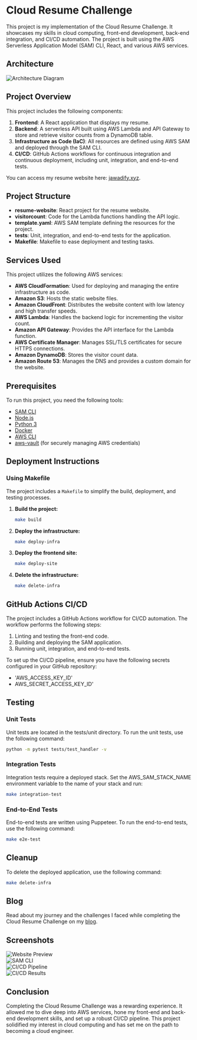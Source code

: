 # Cloud Resume Challenge

This project is my implementation of the Cloud Resume Challenge. It showcases my skills in cloud computing, front-end development, back-end integration, and CI/CD automation. The project is built using the AWS Serverless Application Model (SAM) CLI, React, and various AWS services.

## Architecture

![Architecture Diagram](screenshots/architecture.png)

## Project Overview

This project includes the following components:

1. **Frontend**: A React application that displays my resume.
2. **Backend**: A serverless API built using AWS Lambda and API Gateway to store and retrieve visitor counts from a DynamoDB table.
3. **Infrastructure as Code (IaC)**: All resources are defined using AWS SAM and deployed through the SAM CLI.
4. **CI/CD**: GitHub Actions workflows for continuous integration and continuous deployment, including unit, integration, and end-to-end tests.

You can access my resume website here: [jawadify.xyz](https://jawadify.xyz).

## Project Structure

- **resume-website**: React project for the resume website.
- **visitorcount**: Code for the Lambda functions handling the API logic.
- **template.yaml**: AWS SAM template defining the resources for the project.
- **tests**: Unit, integration, and end-to-end tests for the application.
- **Makefile**: Makefile to ease deployment and testing tasks.

## Services Used

This project utilizes the following AWS services:

- **AWS CloudFormation**: Used for deploying and managing the entire infrastructure as code.
- **Amazon S3**: Hosts the static website files.
- **Amazon CloudFront**: Distributes the website content with low latency and high transfer speeds.
- **AWS Lambda**: Handles the backend logic for incrementing the visitor count.
- **Amazon API Gateway**: Provides the API interface for the Lambda function.
- **AWS Certificate Manager**: Manages SSL/TLS certificates for secure HTTPS connections.
- **Amazon DynamoDB**: Stores the visitor count data.
- **Amazon Route 53**: Manages the DNS and provides a custom domain for the website.

## Prerequisites

To run this project, you need the following tools:

- [SAM CLI](https://docs.aws.amazon.com/serverless-application-model/latest/developerguide/serverless-sam-cli-install.html)
- [Node.js](https://nodejs.org/en/download/)
- [Python 3](https://www.python.org/downloads/)
- [Docker](https://hub.docker.com/search/?type=edition&offering=community)
- [AWS CLI](https://aws.amazon.com/cli/)
- [aws-vault](https://github.com/99designs/aws-vault) (for securely managing AWS credentials)

## Deployment Instructions

### Using Makefile

The project includes a `Makefile` to simplify the build, deployment, and testing processes.

1. **Build the project:**
   ```bash
   make build
   ```
2. **Deploy the infrastructure:**
   ```bash
   make deploy-infra
   ```
3. **Deploy the frontend site:**
   ```bash
   make deploy-site
   ```
4. **Delete the infrastructure:**
   ```bash
   make delete-infra
   ```

## GitHub Actions CI/CD

The project includes a GitHub Actions workflow for CI/CD automation. The workflow performs the following steps:

1. Linting and testing the front-end code.
2. Building and deploying the SAM application.
3. Running unit, integration, and end-to-end tests.

To set up the CI/CD pipeline, ensure you have the following secrets configured in your GitHub repository:

- 'AWS_ACCESS_KEY_ID'
- AWS_SECRET_ACCESS_KEY_ID'

## Testing

### Unit Tests

Unit tests are located in the tests/unit directory. To run the unit tests, use the following command:
```bash
python -m pytest tests/test_handler -v
```

### Integration Tests

Integration tests require a deployed stack. Set the AWS_SAM_STACK_NAME environment variable to the name of your stack and run:
```bash
make integration-test
```

### End-to-End Tests

End-to-end tests are written using Puppeteer. To run the end-to-end tests, use the following command:
```bash
make e2e-test
```

## Cleanup

To delete the deployed application, use the following command:
```bash
make delete-infra
```

## Blog

Read about my journey and the challenges I faced while completing the Cloud Resume Challenge on my <a href="https://dev.to/jawadshahid07/how-to-transition-from-a-generalist-to-a-specialist-in-cloud-computing-my-journey-through-the-cloud-resume-challenge-371n">blog</a>.

## Screenshots

![Website Preview](screenshots/resume.png)  
![SAM CLI](screenshots/samcli.png)  
![CI/CD Pipeline](screenshots/cicdpipeline.png)  
![CI/CD Results](screenshots/cicddeployed.png)  


## Conclusion

Completing the Cloud Resume Challenge was a rewarding experience. It allowed me to dive deep into AWS services, hone my front-end and back-end development skills, and set up a robust CI/CD pipeline. This project solidified my interest in cloud computing and has set me on the path to becoming a cloud engineer.
